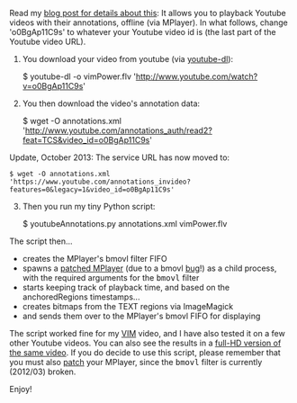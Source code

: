 Read my [blog post for details about this](http://ttsiodras.github.com/youtube.html): It allows you to playback Youtube videos with their annotations, offline
(via MPlayer). In what follows, change 'o0BgAp11C9s' to whatever your
Youtube video id is (the last part of the Youtube video URL).

1. You download your video from youtube (via [youtube-dl](http://rg3.github.com/youtube-dl/)):

    $ youtube-dl -o vimPower.flv 'http://www.youtube.com/watch?v=o0BgAp11C9s'

2. You then download the video's annotation data:

    $ wget -O annotations.xml 'http://www.youtube.com/annotations_auth/read2?feat=TCS&video_id=o0BgAp11C9s'

Update, October 2013: The service URL has now moved to:

    $ wget -O annotations.xml 'https://www.youtube.com/annotations_invideo?features=0&legacy=1&video_id=o0BgAp11C9s'

3. Then you run my tiny Python script:

    $ youtubeAnnotations.py annotations.xml vimPower.flv

The script then...

* creates the MPlayer's bmovl filter FIFO
* spawns a [patched MPlayer](http://ttsiodras.github.com/patch.bmovl.gz) (due to a bmovl [bug](http://lists.mplayerhq.hu/pipermail/mplayer-users/2012-March/084269.html)!) as a child process, with the required arguments for the <tt>bmovl</tt> filter
* starts keeping track of playback time, and based on the anchoredRegions timestamps...
* creates bitmaps from the TEXT regions via ImageMagick
* and sends them over to the MPlayer's bmovl FIFO for displaying

The script worked fine for my [VIM](http://ttsiodras.github.com/myvim.html#vimeovim) video, and I have also tested it on a few other Youtube videos. You can also see the results in a [full-HD version of the same video](http://www.mediafire.com/file/ge1imhbivswsixr/Vim.C.and.C++.flv). If you do decide to use this script, please remember that you must also [patch](http://ttsiodras.github.com/patch.bmovl.gz) your MPlayer, since the <tt>bmovl</tt> filter is currently (2012/03) broken.

Enjoy!
